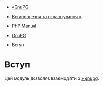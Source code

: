- [«GnuPG](book.gnupg.md)
- [Встановлення та налаштування »](gnupg.setup.md)

- [PHP Manual](index.md)
- [GnuPG](book.gnupg.md)
-   Вступ

# Вступ

Цей модуль дозволяє взаємодіяти з
[» gnupg](http://www.gnupg.org/).

